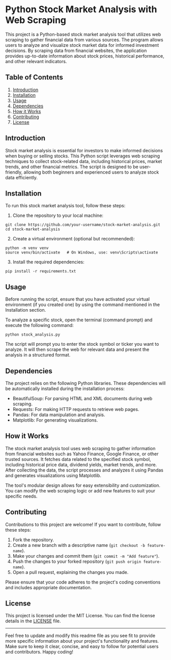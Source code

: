 # Python Stock Market Analysis with Web Scraping

This project is a Python-based stock market analysis tool that utilizes web scraping to gather financial data from various sources. The program allows users to analyze and visualize stock market data for informed investment decisions. By scraping data from financial websites, the application provides up-to-date information about stock prices, historical performance, and other relevant indicators.

## Table of Contents
1. [Introduction](#introduction)
2. [Installation](#installation)
3. [Usage](#usage)
4. [Dependencies](#dependencies)
5. [How it Works](#how-it-works)
6. [Contributing](#contributing)
7. [License](#license)

## Introduction

Stock market analysis is essential for investors to make informed decisions when buying or selling stocks. This Python script leverages web scraping techniques to collect stock-related data, including historical prices, market trends, and other financial metrics. The script is designed to be user-friendly, allowing both beginners and experienced users to analyze stock data efficiently.

## Installation

To run this stock market analysis tool, follow these steps:

1. Clone the repository to your local machine:

```
git clone https://github.com/your-username/stock-market-analysis.git
cd stock-market-analysis
```

2. Create a virtual environment (optional but recommended):

```
python -m venv venv
source venv/bin/activate   # On Windows, use: venv\Scripts\activate
```

3. Install the required dependencies:

```
pip install -r requirements.txt
```

## Usage

Before running the script, ensure that you have activated your virtual environment (if you created one) by using the command mentioned in the Installation section.

To analyze a specific stock, open the terminal (command prompt) and execute the following command:

```
python stock_analysis.py
```

The script will prompt you to enter the stock symbol or ticker you want to analyze. It will then scrape the web for relevant data and present the analysis in a structured format.

## Dependencies

The project relies on the following Python libraries. These dependencies will be automatically installed during the installation process:

- BeautifulSoup: For parsing HTML and XML documents during web scraping.
- Requests: For making HTTP requests to retrieve web pages.
- Pandas: For data manipulation and analysis.
- Matplotlib: For generating visualizations.

## How it Works

The stock market analysis tool uses web scraping to gather information from financial websites such as Yahoo Finance, Google Finance, or other trusted sources. It fetches data related to the specified stock symbol, including historical price data, dividend yields, market trends, and more. After collecting the data, the script processes and analyzes it using Pandas and generates visualizations using Matplotlib.

The tool's modular design allows for easy extensibility and customization. You can modify the web scraping logic or add new features to suit your specific needs.

## Contributing

Contributions to this project are welcome! If you want to contribute, follow these steps:

1. Fork the repository.
2. Create a new branch with a descriptive name (`git checkout -b feature-name`).
3. Make your changes and commit them (`git commit -m "Add feature"`).
4. Push the changes to your forked repository (`git push origin feature-name`).
5. Open a pull request, explaining the changes you made.

Please ensure that your code adheres to the project's coding conventions and includes appropriate documentation.

## License

This project is licensed under the MIT License. You can find the license details in the [LICENSE](LICENSE) file.

---
Feel free to update and modify this readme file as you see fit to provide more specific information about your project's functionality and features. Make sure to keep it clear, concise, and easy to follow for potential users and contributors. Happy coding!